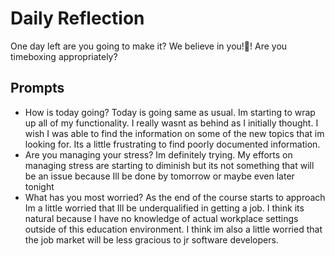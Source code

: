# Daily Reflection
One day left are you going to make it? We believe in you!💖! Are you timeboxing appropriately? 

## Prompts
- How is today going? 
Today is going same as usual. Im starting to wrap up all of my functionality. I really wasnt as behind as I initially thought. I wish I was able to find the information on some of the new topics that im looking for. Its a little frustrating to find poorly documented information.
- Are you managing your stress?
Im definitely trying. My efforts on managing stress are starting to diminish but its not something that will be an issue because Ill be done by tomorrow or maybe even later tonight
- What has you most worried?
As the end of the course starts to approach Im a little worried that Ill be underqualified in getting a job. I think its natural because I have no knowledge of actual workplace settings outside of this education environment. I think im also a little worried that the job market will be less gracious to jr software developers. 